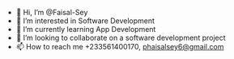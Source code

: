 - 👋 Hi, I’m @Faisal-Sey
- 👀 I’m interested in Software Development
- 🌱 I’m currently learning App Development
- 💞️ I’m looking to collaborate on a software development project
- 📫 How to reach me +233561400170, phaisalsey6@gmail.com

<!---
Faisal-Sey/Faisal-Sey is a ✨ special ✨ repository because its `README.md` (this file) appears on your GitHub profile.
You can click the Preview link to take a look at your changes.
--->
